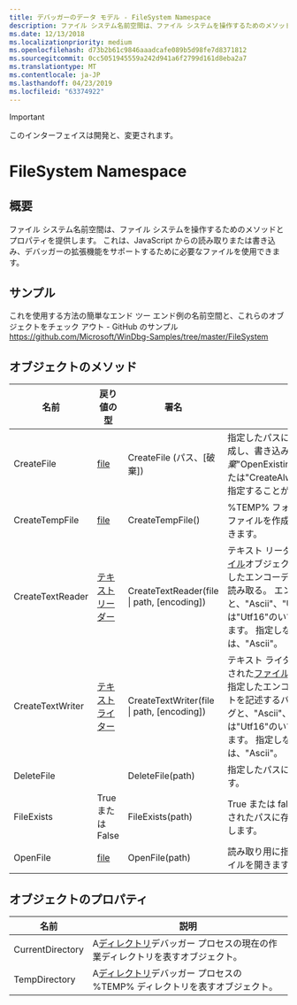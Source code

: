 ```yaml
---
title: デバッガーのデータ モデル - FileSystem Namespace
description: ファイル システム名前空間は、ファイル システムを操作するためのメソッドとプロパティを提供します。
ms.date: 12/13/2018
ms.localizationpriority: medium
ms.openlocfilehash: d73b2b61c9846aaadcafe089b5d98fe7d8371812
ms.sourcegitcommit: 0cc5051945559a242d941a6f2799d161d8eba2a7
ms.translationtype: MT
ms.contentlocale: ja-JP
ms.lasthandoff: 04/23/2019
ms.locfileid: "63374922"
---
```

> [!IMPORTANT]
>  このインターフェイスは開発と、変更されます。
>
# <a name="the-filesystem-namespace"></a>FileSystem Namespace
## <a name="summary"></a>概要
ファイル システム名前空間は、ファイル システムを操作するためのメソッドとプロパティを提供します。 これは、JavaScript からの読み取りまたは書き込み、デバッガーの拡張機能をサポートするために必要なファイルを使用できます。

## <a name="sample"></a>サンプル
これを使用する方法の簡単なエンド ツー エンド例の名前空間と、これらのオブジェクトをチェック アウト - GitHub のサンプル https://github.com/Microsoft/WinDbg-Samples/tree/master/FileSystem 

## <a name="object-methods"></a>オブジェクトのメソッド
|名前|戻り値の型|署名|説明|
|--- |--- |--- |--- |
|CreateFile|[file](dbgmodel-object-file.md)|CreateFile (パス、[破棄])|指定したパスに新しいファイルを作成し、書き込み用に開きます。 *廃棄*"OpenExisting"、"CreateNew"または"CreateAlways"のいずれかを指定することがあります。|
|CreateTempFile|[file](dbgmodel-object-file.md)|CreateTempFile()|%TEMP% フォルダーに新しい一時ファイルを作成し、書き込み用に開きます。|
|CreateTextReader|[テキスト リーダー](dbgmodel-object-text-reader.md)|CreateTextReader(file \| path, [encoding])|テキスト リーダーを作成、特定[ファイル](dbgmodel-object-file.md)オブジェクトまたはパスが指定したエンコーディングのテキストを読み取る。 エンコーディングと、"Ascii"、"Utf8"または"Utf16"のいずれかのことがあります。 指定しない場合、既定値は、"Ascii"。|
|CreateTextWriter|[テキスト ライター](dbgmodel-object-text-writer.md)|CreateTextWriter(file \| path, [encoding])|テキスト ライターを作成する、指定された[ファイル](dbgmodel-object-file.md)オブジェクトまたは指定したエンコーディングのテキストを記述するパス。 エンコーディングと、"Ascii"、"Utf8"または"Utf16"のいずれかのことがあります。 指定しない場合、既定値は、"Ascii"。|
|DeleteFile||DeleteFile(path)|指定したパスにファイルを削除します。|
|FileExists|True または False|FileExists(path)|True または false、ファイルが指定されたパスに存在するかどうかを返します。|
|OpenFile|[file](dbgmodel-object-file.md)|OpenFile(path)|読み取り用に指定されたパスにファイルを開きます。|

## <a name="object-properties"></a>オブジェクトのプロパティ
|名前|説明|
|--- |--- |
|CurrentDirectory|A[ディレクトリ](dbgmodel-object-directory.md)デバッガー プロセスの現在の作業ディレクトリを表すオブジェクト。|
|TempDirectory|A[ディレクトリ](dbgmodel-object-directory.md)デバッガー プロセスの %TEMP% ディレクトリを表すオブジェクト。 |